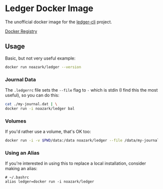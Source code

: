 Ledger Docker Image
===================

The unofficial docker image for the [ledger-cli][0] project.

[Docker Registry][1]

## Usage

Basic, but not very useful example:
```sh
docker run noazark/ledger --version
```

### Journal Data
The `.ledgerrc` file sets the `--file` flag to `-` which is stdin (I find this the most useful), so you can do this:
```sh
cat ./my-journal.dat | \
docker run -i noazark/ledger bal
```

### Volumes
If you'd rather use a volume, that's OK too:
```sh
docker run -i -v $PWD/data:/data noazark/ledger --file /data/my-journal.dat bal
```

### Using an Alias
If you're interested in using this to replace a local installation, consider making an alias:
```
# ~/.bashrc
alias ledger=docker run -i noazark/ledger
```


[0]: https://github.com/ledger/ledger
[1]: https://registry.hub.docker.com/u/noazark/ledger/
